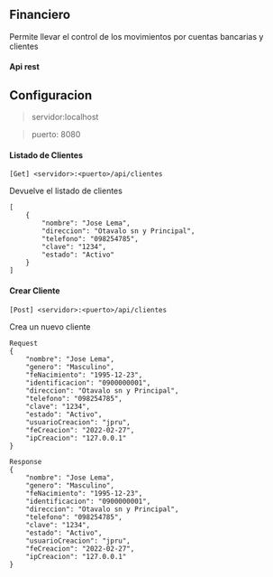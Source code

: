 ## Financiero
Permite llevar el control de los movimientos por cuentas bancarias y clientes

#### Api rest

## Configuracion

> servidor:localhost

> puerto: 8080

#### Listado de Clientes

`[Get] <servidor>:<puerto>/api/clientes`

Devuelve el listado de clientes

```Response
[
    {
        "nombre": "Jose Lema",
        "direccion": "Otavalo sn y Principal",
        "telefono": "098254785",
        "clave": "1234",
        "estado": "Activo"
    }
]
```

#### Crear Cliente

`[Post] <servidor>:<puerto>/api/clientes`

Crea un nuevo cliente

```
Request
{
    "nombre": "Jose Lema",
    "genero": "Masculino",
    "feNacimiento": "1995-12-23",
    "identificacion": "0900000001",
    "direccion": "Otavalo sn y Principal",
    "telefono": "098254785",
    "clave": "1234",
    "estado": "Activo",
    "usuarioCreacion": "jpru",
    "feCreacion": "2022-02-27",
    "ipCreacion": "127.0.0.1"
}
```
```
Response
{
    "nombre": "Jose Lema",
    "genero": "Masculino",
    "feNacimiento": "1995-12-23",
    "identificacion": "0900000001",
    "direccion": "Otavalo sn y Principal",
    "telefono": "098254785",
    "clave": "1234",
    "estado": "Activo",
    "usuarioCreacion": "jpru",
    "feCreacion": "2022-02-27",
    "ipCreacion": "127.0.0.1"
}
```
